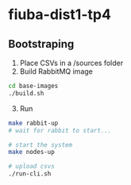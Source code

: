# fiuba-dist1-tp4

## Bootstraping

1. Place CSVs in a /sources folder
2. Build RabbitMQ image
```bash
cd base-images
./build.sh
```
3. Run
```bash
make rabbit-up
# wait for rabbit to start...

# start the system
make nodes-up

# upload csvs
./run-cli.sh
```
